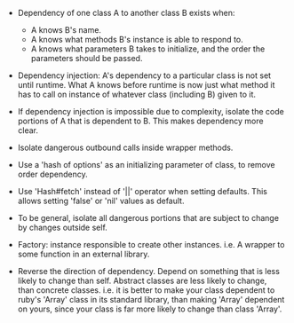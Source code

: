 - Dependency of one class A to another class B exists when:
  - A knows B's name.
  - A knows what methods B's instance is able to respond to.
  - A knows what parameters B takes to initialize, and the order the parameters should be passed.

- Dependency injection: A's dependency to a particular class is not set until runtime. What A knows before runtime is now just what method it has to call on instance of whatever class (including B) given to it.

- If dependency injection is impossible due to complexity, isolate the code portions of A that is dependent to B. This makes dependency more clear.

- Isolate dangerous outbound calls inside wrapper methods.

- Use a 'hash of options' as an initializing parameter of class, to remove order dependency.

- Use 'Hash#fetch' instead of '||' operator when setting defaults. This allows setting 'false' or 'nil' values as default.

- To be general, isolate all dangerous portions that are subject to change by changes outside self.

- Factory: instance responsible to create other instances. i.e. A wrapper to some function in an external library.

- Reverse the direction of dependency. Depend on something that is less likely to change than self. Abstract classes are less likely to change, than concrete classes. i.e. it is better to make your class dependent to ruby's 'Array' class in its standard library, than making 'Array' dependent on yours, since your class is far more likely to change than class 'Array'.
